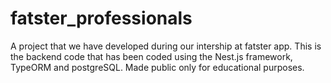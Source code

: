 # fatster_professionals

A project that we have developed during our intership at fatster app. This is the backend code that has been coded using the Nest.js framework, TypeORM and postgreSQL. 
Made public only for educational purposes. 
